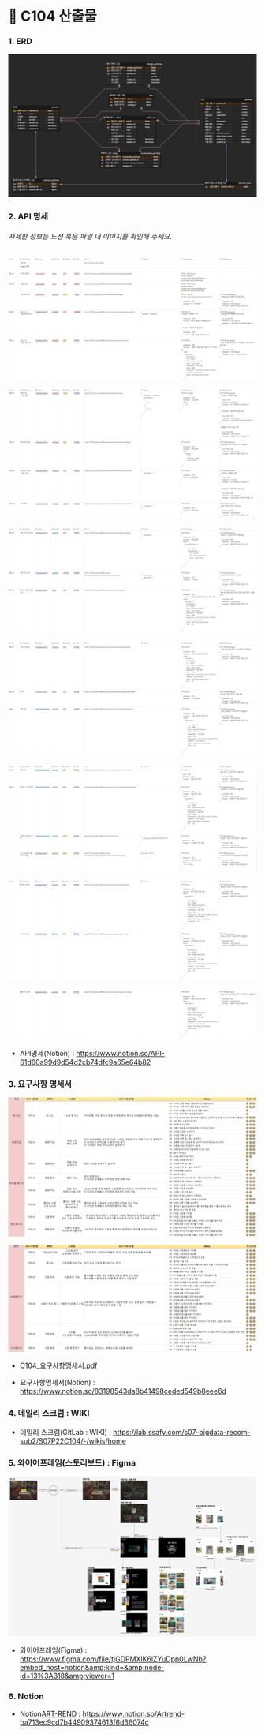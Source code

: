 # :file_folder: C104 산출물

### 1. ERD

![C104_ERD](C104.assets\C104_ERD.png)



### 2. API 명세

[API 명세]: https://www.notion.so/API-61d60a99d9d54d2cb74dfc9a65e64b82

###### 자세한 정보는 노션 혹은 파일 내 이미지를 확인해 주세요.

![C104_API명세_1](C104.assets\C104_API명세_1.PNG)

![C104_API명세_2](C104.assets\C104_API명세_2.PNG)

![C104_API명세_3](C104.assets\C104_API명세_3.PNG)

![C104_API명세_4](C104.assets\C104_API명세_4.PNG)

![C104_API명세_5](C104.assets\C104_API명세_5.PNG)

![C104_API명세_6](C104.assets\C104_API명세_6.PNG)

![C104_API명세_7](C104.assets\C104_API명세_7.PNG)

- API명세(Notion) : https://www.notion.so/API-61d60a99d9d54d2cb74dfc9a65e64b82 



### 3. 요구사항 명세서

[요구사항명세서]: https://www.notion.so/83198543da8b41498ceded549b8eee6d

![C104_요구사항명세서_1](C104.assets/C104_요구사항명세서_1.PNG)

![C104_요구사항명세서_2](C104.assets/C104_요구사항명세서_2.PNG)

- [C104_요구사항명세서.pdf](C104.assets/C104_요구사항명세서.pdf) 

- 요구사항명세서(Notion) : https://www.notion.so/83198543da8b41498ceded549b8eee6d 



### 4. 데일리 스크럼 : WIKI

[Daily Scrum]: https://lab.ssafy.com/s07-bigdata-recom-sub2/S07P22C104/-/wikis/home

- 데일리 스크럼(GitLab : WIKI) : https://lab.ssafy.com/s07-bigdata-recom-sub2/S07P22C104/-/wikis/home



### 5. 와이어프레임(스토리보드) : Figma

[Wire-frame]: https://www.figma.com/file/tjGDPMXlK6lZYuDpp0LwNb?embed_host=notion&amp;kind=&amp;node-id=13%3A318&amp;viewer=1

![C104_와이어프레임](C104.assets/C104_와이어프레임.PNG)

- 와이어프레임(Figma) : https://www.figma.com/file/tjGDPMXlK6lZYuDpp0LwNb?embed_host=notion&amp;kind=&amp;node-id=13%3A318&amp;viewer=1 



### 6. Notion

[ART-REND]: https://www.notion.so/Artrend-ba713ec9cd7b44909374613f6d36074c

- Notion[ART-REND] : https://www.notion.so/Artrend-ba713ec9cd7b44909374613f6d36074c 

